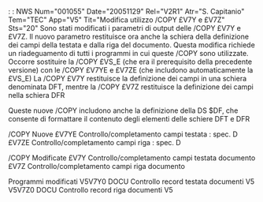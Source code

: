 :  : NWS Num="001055" Date="20051129" Rel="V2R1" Atr="S. Capitanio" Tem="TEC" App="V5" Tit="Modifica utilizzo /COPY £V7Y e £V7Z" Sts="20"
Sono stati modificati i parametri di output delle /COPY £V7Y e £V7Z.
Il nuovo parametro restituisce ora anche la schiera della definizione dei campi della testata e dalla riga del documento.
Questa modifica richiede un riadeguamento di tutti i programmi in cui queste /COPY sono utilizzate.
Occorre sostituire la /COPY £VS_E (che era il prerequisito della precedente versione) con le /COPY £V7YE e £V7ZE (che includono automaticamente la £VS_E)
La /COPY £V7Y restituisce la definizione dei campi in una schiera denominata DFT, mentre la /COPY £V7Z restituisce la definizione dei campi nella schiera DFR

Queste nuove /COPY includono anche la definizione della DS $DF, che consente di formattare il contenuto degli elementi delle schiere DFT e DFR

/COPY Nuove
£V7YE       Controllo/completamento campi testata :  spec. D
£V7ZE       Controllo/completamento campi riga :     spec. D

/COPY Modificate
£V7Y        Controllo/completamento campi testata documento
£V7Z        Controllo/completamento campi riga documento

Programmi modificati
V5V7Y0      DOCU Controllo record testata documenti V5
V5V7Z0      DOCU Controllo record riga documenti V5
